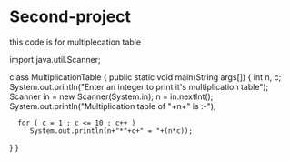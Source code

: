 # Second-project
this code is for multiplecation table



import java.util.Scanner;
 
class MultiplicationTable
{
   public static void main(String args[])
   {
      int n, c;
      System.out.println("Enter an integer to print it's multiplication table");
      Scanner in = new Scanner(System.in);
      n = in.nextInt();
      System.out.println("Multiplication table of "+n+" is :-");
 
      for ( c = 1 ; c <= 10 ; c++ )
         System.out.println(n+"*"+c+" = "+(n*c));
   }
}
